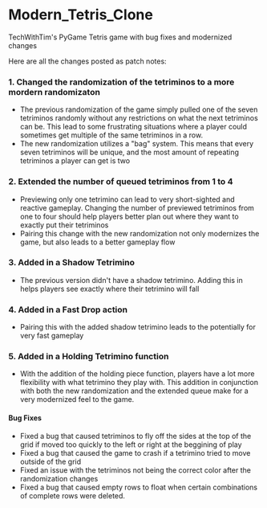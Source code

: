 # Modern_Tetris_Clone
TechWithTim's PyGame Tetris game with bug fixes and modernized changes

Here are all the changes posted as patch notes:

### 1. Changed the randomization of the tetriminos to a more mordern randomizaton
   - The previous randomization of the game simply pulled one of the seven tetriminos randomly without any restrictions on what the next tetriminos can be. 
   This lead to some frustrating situations where a player could sometimes get multiple of the same tetriminos in a row.
   - The new randomization utilizes a "bag" system. This means that every seven tetriminos will be unique, and the most amount of repeating tetriminos a player can get is two
### 2. Extended the number of queued tetriminos from 1 to 4
   - Previewing only one tetrimino can lead to very short-sighted and reactive gameplay. Changing the number of previewed tetriminos from one to four should help players better plan out where they want to exactly put their tetriminos
   - Pairing this change with the new randomization not only modernizes the game, but also leads to a better gameplay flow
### 3. Added in a Shadow Tetrimino
   - The previous version didn't have a shadow tetrimino. Adding this in helps players see exactly where their tetrimino will fall
### 4. Added in a Fast Drop action
   - Pairing this with the added shadow tetrimino leads to the potentially for very fast gameplay
### 5. Added in a Holding Tetrimino function
   - With the addition of the holding piece function, players have a lot more flexibility with what tetrimino they play with. This addition in conjunction with both the new randomization and
   the extended queue make for a very modernized feel to the game.
   
#### Bug Fixes
- Fixed a bug that caused tetriminos to fly off the sides at the top of the grid if moved too quickly to the left or right at the beggining of play
- Fixed a bug that caused the game to crash if a tetrimino tried to move outside of the grid
- Fixed an issue with the tetriminos not being the correct color after the randomization changes
- Fixed a bug that caused empty rows to float when certain combinations of complete rows were deleted.
